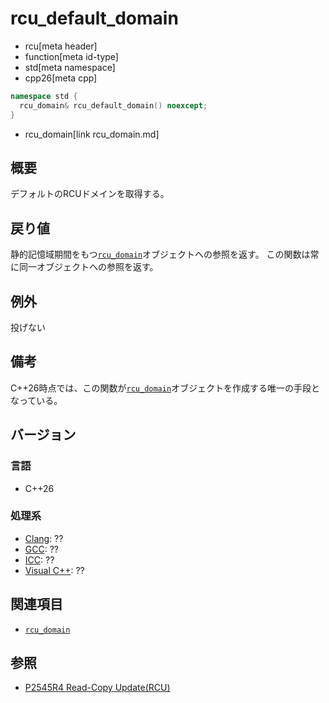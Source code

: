 # rcu_default_domain
* rcu[meta header]
* function[meta id-type]
* std[meta namespace]
* cpp26[meta cpp]

```cpp
namespace std {
  rcu_domain& rcu_default_domain() noexcept;
}
```
* rcu_domain[link rcu_domain.md]

## 概要
デフォルトのRCUドメインを取得する。


## 戻り値
静的記憶域期間をもつ[`rcu_domain`](rcu_domain.md)オブジェクトへの参照を返す。
この関数は常に同一オブジェクトへの参照を返す。


## 例外
投げない


## 備考
C++26時点では、この関数が[`rcu_domain`](rcu_domain.md)オブジェクトを作成する唯一の手段となっている。


## バージョン
### 言語
- C++26

### 処理系
- [Clang](/implementation.md#clang): ??
- [GCC](/implementation.md#gcc): ??
- [ICC](/implementation.md#icc): ??
- [Visual C++](/implementation.md#visual_cpp): ??


## 関連項目
- [`rcu_domain`](rcu_domain.md)


## 参照
- [P2545R4 Read-Copy Update(RCU)](https://open-std.org/jtc1/sc22/wg21/docs/papers/2023/p2545r4.pdf)
